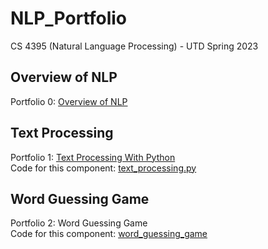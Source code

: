 # NLP_Portfolio
CS 4395 (Natural Language Processing) - UTD Spring 2023

## Overview of NLP
Portfolio 0: [Overview of NLP](Overview_of_NLP.pdf)

## Text Processing
Portfolio 1: [Text Processing With Python](Text_Processing_With_Python.pdf)\
Code for this component: [text_processing.py](text_processing.py)

## Word Guessing Game
Portfolio 2: Word Guessing Game\
Code for this component: [word_guessing_game](word_guessing_game.py)
